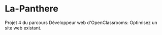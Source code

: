 # La-Panthere
Projet 4 du parcours Développeur web d'OpenClassrooms: Optimisez un site web existant.
